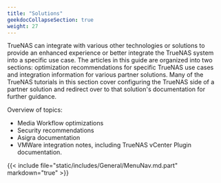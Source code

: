 ```yaml
---
title: "Solutions"
geekdocCollapseSection: true
weight: 27
---
```


TrueNAS can integrate with various other technologies or solutions to provide an enhanced experience or better integrate the TrueNAS system into a specific use case.
The articles in this guide are organized into two sections: optimization recommendations for specific TrueNAS use cases and integration information for various partner solutions.
Many of the TrueNAS tutorials in this section cover configuring the TrueNAS side of a partner solution and redirect over to that solution's documentation for further guidance.

Overview of topics:
* Media Workflow optimizations
* Security recommendations
* Asigra documentation
* VMWare integration notes, including TrueNAS vCenter Plugin documentation.

{{< include file="static/includes/General/MenuNav.md.part" markdown="true" >}}
